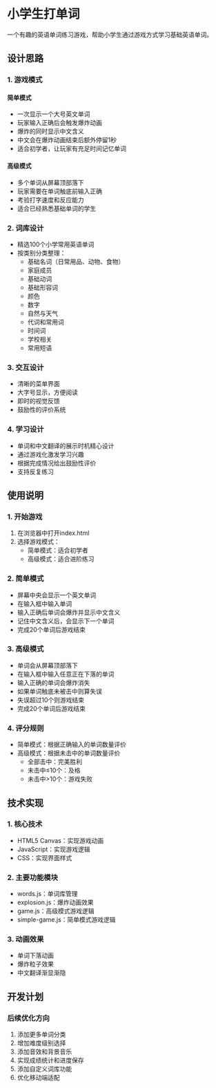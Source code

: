 # 小学生打单词

一个有趣的英语单词练习游戏，帮助小学生通过游戏方式学习基础英语单词。

## 设计思路

### 1. 游戏模式

#### 简单模式
- 一次显示一个大号英文单词
- 玩家输入正确后会触发爆炸动画
- 爆炸的同时显示中文含义
- 中文会在爆炸动画结束后额外停留1秒
- 适合初学者，让玩家有充足时间记忆单词

#### 高级模式
- 多个单词从屏幕顶部落下
- 玩家需要在单词触底前输入正确
- 考验打字速度和反应能力
- 适合已经熟悉基础单词的学生

### 2. 词库设计
- 精选100个小学常用英语单词
- 按类别分类整理：
  - 基础名词（日常用品、动物、食物）
  - 家庭成员
  - 基础动词
  - 基础形容词
  - 颜色
  - 数字
  - 自然与天气
  - 代词和常用词
  - 时间词
  - 学校相关
  - 常用短语

### 3. 交互设计
- 清晰的菜单界面
- 大字号显示，方便阅读
- 即时的视觉反馈
- 鼓励性的评价系统

### 4. 学习设计
- 单词和中文翻译的展示时机精心设计
- 通过游戏化激发学习兴趣
- 根据完成情况给出鼓励性评价
- 支持反复练习

## 使用说明

### 1. 开始游戏
1. 在浏览器中打开index.html
2. 选择游戏模式：
   - 简单模式：适合初学者
   - 高级模式：适合进阶练习

### 2. 简单模式
- 屏幕中央会显示一个英文单词
- 在输入框中输入单词
- 输入正确后单词会爆炸并显示中文含义
- 记住中文含义后，会显示下一个单词
- 完成20个单词后游戏结束

### 3. 高级模式
- 单词会从屏幕顶部落下
- 在输入框中输入任意正在下落的单词
- 输入正确的单词会爆炸消失
- 如果单词触底未被击中则算失误
- 失误超过10个则游戏结束
- 完成20个单词后游戏结束

### 4. 评分规则
- 简单模式：根据正确输入的单词数量评价
- 高级模式：根据未击中的单词数量评价
  - 全部击中：完美胜利
  - 未击中≤10个：及格
  - 未击中>10个：游戏失败

## 技术实现

### 1. 核心技术
- HTML5 Canvas：实现游戏动画
- JavaScript：实现游戏逻辑
- CSS：实现界面样式

### 2. 主要功能模块
- words.js：单词库管理
- explosion.js：爆炸动画效果
- game.js：高级模式游戏逻辑
- simple-game.js：简单模式游戏逻辑

### 3. 动画效果
- 单词下落动画
- 爆炸粒子效果
- 中文翻译渐显渐隐

## 开发计划

### 后续优化方向
1. 添加更多单词分类
2. 增加难度级别选择
3. 添加音效和背景音乐
4. 实现成绩统计和进度保存
5. 添加自定义词库功能
6. 优化移动端适配
